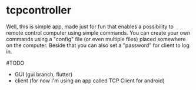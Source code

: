 # tcpcontroller
Well, this is simple app, made just for fun that enables a possibility to remote control computer using simple commands.
You can create your own commands using a "config" file (or even multiple files) placed somewhere on the computer. Beside that
you can also set a "password" for client to log in.

#TODO
- GUI (gui branch, flutter)
- client (for now I'm using an app called TCP Client for android)
